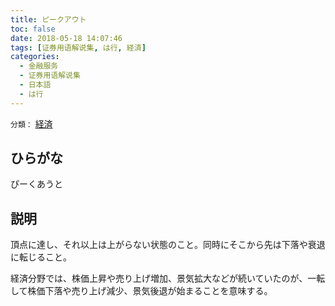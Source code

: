 ```yaml
---
title: ピークアウト
toc: false
date: 2018-05-18 14:07:46
tags: [证券用语解说集, は行, 経済]
categories:
  - 金融服务
  - 证券用语解说集
  - 日本語
  - は行
---
```


`分類：` [経済](/tags/経済/)

## ひらがな

ぴーくあうと

## 説明

頂点に達し、それ以上は上がらない状態のこと。同時にそこから先は下落や衰退に転じること。

経済分野では、株価上昇や売り上げ増加、景気拡大などが続いていたのが、一転して株価下落や売り上げ減少、景気後退が始まることを意味する。
